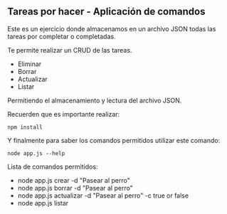 ## Tareas por hacer - Aplicación de comandos

Este es un ejercicio donde almacenamos en un archivo JSON todas las tareas por completar o completadas.

Te permite realizar un CRUD de las tareas.
- Eliminar
- Borrar
- Actualizar
- Listar

Permitiendo el almacenamiento y lectura del archivo JSON.

Recuerden que es importante realizar:
```
npm install
```

Y finalmente para saber los comandos permitidos utilizar este comando:
```
node app.js --help
```

Lista de comandos permitidos:
- node app.js crear -d "Pasear al perro"
- node app.js borrar -d "Pasear al perro"
- node app.js actualizar -d "Pasear al perro" -c true or false
- node app.js listar
